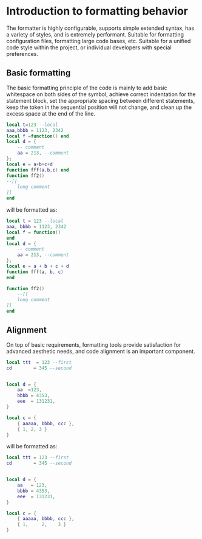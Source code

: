 # Introduction to formatting behavior

The formatter is highly configurable, supports simple extended syntax, has a variety of styles, and is extremely performant. Suitable for formatting configuration files, formatting large code bases, etc. Suitable for a unified code style within the project, or individual developers with special preferences.

## Basic formatting

The basic formatting principle of the code is mainly to add basic whitespace on both sides of the symbol, achieve correct indentation for the statement block, set the appropriate spacing between different statements, keep the token in the sequential position will not change, and clean up the excess space at the end of the line.

```lua
local t=123 --local
aaa,bbbb = 1123, 2342
local f =function() end
local d = {
    -- comment
    aa = 213, --comment
};
local e = a+b+c+d
function fff(a,b,c) end
function ff2()
--[[
    long comment
]]
end
```

will be formatted as:
```lua
local t = 123 --local
aaa, bbbb = 1123, 2342
local f = function()
end
local d = {
    -- comment
    aa = 213, --comment
};
local e = a + b + c + d
function fff(a, b, c)
end

function ff2()
    --[[
    long comment
]]
end
```

## Alignment

On top of basic requirements, formatting tools provide satisfaction for advanced aesthetic needs, and code alignment is an important component.


```lua
local ttt  = 123 --first
cd        = 345 --second


local d = {
    aa  =123,
    bbbb = 4353,
    eee  = 131231,
}

local c = {
    { aaaaa, bbbb, ccc },
    { 1, 2, 3 }
}
```

will be formatted as:

```lua
local ttt = 123 --first
cd        = 345 --second


local d = {
    aa   = 123,
    bbbb = 4353,
    eee  = 131231,
}

local c = {
    { aaaaa, bbbb, ccc },
    { 1,     2,    3 }
}
```
